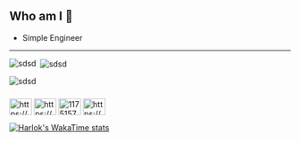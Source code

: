 ## Who am I  👋
- Simple Engineer

----

<p><img align="left" src="https://github-readme-stats.vercel.app/api/top-langs?username=ROM-mm&show_icons=true&locale=en&layout=compact" alt="sdsd" /></p>

<p>&nbsp;<img align="center" src="https://github-readme-stats.vercel.app/api?username=ROM-mm&show_icons=true&locale=en" alt="sdsd" /></p>

<p><img align="center" src="https://github-readme-streak-stats.herokuapp.com/?user=ROM-mm&" alt="sdsd" /></p>


<h3 align="left"></h3>
<p align="left">
<a href="https://dev.to/https://dev.to/romeritomorais" target="blank"><img align="center" src="https://raw.githubusercontent.com/rahuldkjain/github-profile-readme-generator/master/src/images/icons/Social/devto.svg" alt="https://dev.to/romeritomorais" height="30" width="40" /></a>
<a href="https://linkedin.com/in/https://www.linkedin.com/in/romeritomorais/" target="blank"><img align="center" src="https://raw.githubusercontent.com/rahuldkjain/github-profile-readme-generator/master/src/images/icons/Social/linked-in-alt.svg" alt="https://www.linkedin.com/in/romeritomorais/" height="30" width="40" /></a>
<a href="https://stackoverflow.com/users/11751570" target="blank"><img align="center" src="https://raw.githubusercontent.com/rahuldkjain/github-profile-readme-generator/master/src/images/icons/Social/stack-overflow.svg" alt="11751570" height="30" width="40" /></a>
<a href="https://www.hackerrank.com/https://www.hackerrank.com/romeritomorais" target="blank"><img align="center" src="https://raw.githubusercontent.com/rahuldkjain/github-profile-readme-generator/master/src/images/icons/Social/hackerrank.svg" alt="https://www.hackerrank.com/romeritomorais" height="30" width="40" /></a>
</p>

[![Harlok's WakaTime stats](https://github-readme-stats.vercel.app/api/wakatime?username=ROM-mm)](https://github.com/anuraghazra/github-readme-stats)
